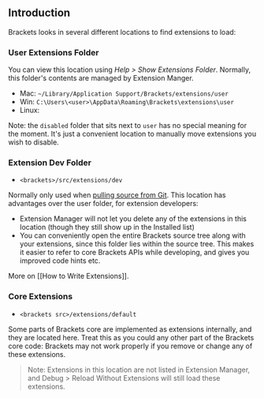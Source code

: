 ## Introduction

Brackets looks in several different locations to find extensions to load:

### User Extensions Folder

You can view this location using _Help > Show Extensions Folder_. Normally, this folder's contents are managed by Extension Manger.

* Mac: `~/Library/Application Support/Brackets/extensions/user`
* Win: `C:\Users\<user>\AppData\Roaming\Brackets\extensions\user`
* Linux: 

Note: the `disabled` folder that sits next to `user` has no special meaning for the moment. It's just a convenient location to manually move extensions you wish to disable.

### Extension Dev Folder

* `<brackets>/src/extensions/dev`

Normally only used when [pulling source from Git](https://github.com/adobe/brackets/wiki/How-to-Hack-on-Brackets). This location has advantages over the user folder, for extension developers:

* Extension Manager will not let you delete any of the extensions in this location (though they still show up in the Installed list)
* You can conveniently open the entire Brackets source tree along with your extensions, since this folder lies within the source tree. This makes it easier to refer to core Brackets APIs while developing, and gives you improved code hints etc.

More on [[How to Write Extensions]].

### Core Extensions

* `<brackets src>/extensions/default`

Some parts of Brackets core are implemented as extensions internally, and they are located here. Treat this as you could any other part of the Brackets core code: Brackets may not work properly if you remove or change any of these extensions.

> Note: Extensions in this location are not listed in Extension Manager, and Debug > Reload Without Extensions will still load these extensions.